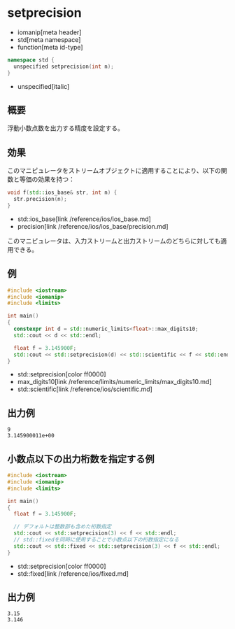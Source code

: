 # setprecision
* iomanip[meta header]
* std[meta namespace]
* function[meta id-type]

```cpp
namespace std {
  unspecified setprecision(int n);
}
```
* unspecified[italic]

## 概要
浮動小数点数を出力する精度を設定する。


## 効果
このマニピュレータをストリームオブジェクトに適用することにより、以下の関数と等価の効果を持つ：

```cpp
void f(std::ios_base& str, int n) {
  str.precision(n);
}
```
* std::ios_base[link /reference/ios/ios_base.md]
* precision[link /reference/ios/ios_base/precision.md]

このマニピュレータは、入力ストリームと出力ストリームのどちらに対しても適用できる。


## 例
```cpp example
#include <iostream>
#include <iomanip>
#include <limits>

int main()
{
  constexpr int d = std::numeric_limits<float>::max_digits10;
  std::cout << d << std::endl;

  float f = 3.145900F;
  std::cout << std::setprecision(d) << std::scientific << f << std::endl;
}
```
* std::setprecision[color ff0000]
* max_digits10[link /reference/limits/numeric_limits/max_digits10.md]
* std::scientific[link /reference/ios/scientific.md]

## 出力例
```
9
3.145900011e+00
```

## 小数点以下の出力桁数を指定する例
```cpp example
#include <iostream>
#include <iomanip>
#include <limits>

int main()
{
  float f = 3.145900F;

  // デフォルトは整数部も含めた桁数指定
  std::cout << std::setprecision(3) << f << std::endl;
  // std::fixedを同時に使用することで小数点以下の桁数指定になる
  std::cout << std::fixed << std::setprecision(3) << f << std::endl;
}
```
* std::setprecision[color ff0000]
* std::fixed[link /reference/ios/fixed.md]

## 出力例
```
3.15
3.146
```
